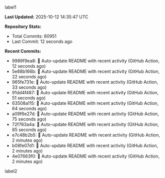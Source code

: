 
label1 
<!-- ACTIVITY_START -->
**Last Updated:** 2025-10-12 14:35:47 UTC

**Repository Stats:**
- Total Commits: 80951
- Last Commit: 12 seconds ago

**Recent Commits:**
- 9989f9ea8: 🤖 Auto-update README with recent activity (GitHub Action, 12 seconds ago)
- 5e88b166b: 🤖 Auto-update README with recent activity (GitHub Action, 22 seconds ago)
- 965fe731e: 🤖 Auto-update README with recent activity (GitHub Action, 33 seconds ago)
- 91dd4f487: 🤖 Auto-update README with recent activity (GitHub Action, 51 seconds ago)
- 63508a115: 🤖 Auto-update README with recent activity (GitHub Action, 64 seconds ago)
- a09f6e27d: 🤖 Auto-update README with recent activity (GitHub Action, 75 seconds ago)
- 72f763a4a: 🤖 Auto-update README with recent activity (GitHub Action, 85 seconds ago)
- e7c48b2b5: 🤖 Auto-update README with recent activity (GitHub Action, 2 minutes ago)
- b08fe07d1: 🤖 Auto-update README with recent activity (GitHub Action, 2 minutes ago)
- 4e07663f0: 🤖 Auto-update README with recent activity (GitHub Action, 2 minutes ago)
<!-- ACTIVITY_END -->

label2
